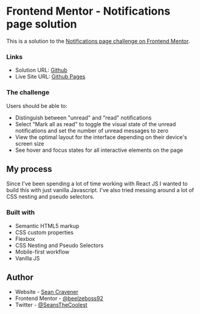 # Frontend Mentor - Notifications page solution

This is a solution to the [Notifications page challenge on Frontend Mentor](https://www.frontendmentor.io/challenges/notifications-page-DqK5QAmKbC).

### Links

- Solution URL: [Github](https://github.com/SeanCravener/Frontend-Mentor-Notifications-Page/)
- Live Site URL: [Github Pages](https://seancravener.github.io/Frontend-Mentor-Notifications-Page/)

### The challenge

Users should be able to:

- Distinguish between "unread" and "read" notifications
- Select "Mark all as read" to toggle the visual state of the unread notifications and set the number of unread messages to zero
- View the optimal layout for the interface depending on their device's screen size
- See hover and focus states for all interactive elements on the page

## My process

Since I've been spending a lot of time working with React JS I wanted to build this with just vanilla Javascript. I've also tried messing around a lot of CSS nesting and pseudo selectors.

### Built with

- Semantic HTML5 markup
- CSS custom properties
- Flexbox
- CSS Nesting and Pseudo Selectors
- Mobile-first workflow
- Vanilla JS

## Author

- Website - [Sean Cravener](https://seancravener.com/)
- Frontend Mentor - [@beelzeboss92](https://www.frontendmentor.io/profile/beelzeboss92)
- Twitter - [@SeansTheCoolest](https://twitter.com/SeansTheCoolest)
